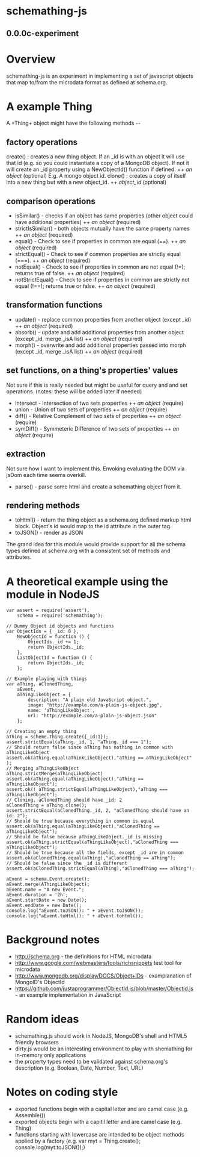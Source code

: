 schemathing-js
========
0.0.0c-experiment
----------------

# Overview

schemathing-js is an experiment in implementing a set of javascript objects that map to/from the microdata format as defined at schema.org.

# A example Thing

A +Thing+ object might have the following methods --

## factory operations

create()
: creates a new thing object. If an _id is with an object it will use that id (e.g. so you could instantiate a copy of a MongoDB object). If not it will create an _id property using a NewObjectId() function if defined.
++ _an object_ (optional) E.g. A mongo object id.
clone()
: creates a copy of itself into a new thing but with a new object_id.
++ _object_id_ (optional)

## comparison operations

* isSimilar() - checks if an object has same properties (other object could have additional properties)
++ _an object_ (required)
* strictIsSimilar() - both objects mutually have the same property names
++ _an object_ (required)
* equal() - Check to see if properties in common are equal (==).
++ _an object_ (required)
* strictEqual() - Check to see if common properties are strictly equal (===).
++ _an object_ (required)
* notEqual() - Check to see if properties in common are not equal (!=); returns true of false.
++ _an object_ (required)
* notStrictEqual() - Check to see if properties in common are strictly not equal (!==); returns true or false.
++ _an object_ (required)

## transformation functions

* update() - replace common properties from another object (except _id)
++ _an object_ (required)
* absorb() - update and add additional properties from another object (except _id, merge _isA list)
++ _an object_ (required)
* morph() - overwrite and add additional properties passed into morph (except _id, merge _isA list)
++ _an object_ (required)

## set functions, on a thing's properties' values

Not sure if this is really needed but might be useful for query and 
and set operations. (notes: these will be added later if needed)

* intersect - Intersection of two sets properties
++ _an object_ (require)
* union - Union of two sets of properties
++ _an object_ (require)
* diff() - Relative Complement of two sets of properties
++ _an object_ (require)
* symDiff() - Symmeteric Difference of two sets of properties
++ _an object_ (require)

## extraction

Not sure how I want to implement this. Envoking evaluating the DOM via jsDom each time seems overkill.

* parse() - parse some html and create a schemathing object from it.

## rendering methods

* toHtml() - return the thing object as a schema.org defined markup html block. Object's id would map to the id attribute in the outer tag.
* toJSON() - render as JSON

The grand idea for this module would provide support for all the schema types defined at schema.org with a consistent set of methods and attributes.

# A theoretical example using the module in NodeJS

    var assert = require('assert'),
    	schema = require('schemathing');
    
    // Dummy Object id objects and functions
    var ObjectIds = { _id: 0 },
    	NewObjectId = function () {
    		ObjectIds._id += 1;
    		return ObjectIds._id;
    	},
    	LastObjectId = function () {
    		return ObjectIds._id;
    	};

	// Example playing with things
    var aThing, aClonedThing,
    	aEvent, 
    	aThingLikeObject = {
    		description: "A plain old JavaScript object.",
			image: "http://example.com/a-plain-js-object.jpg",
			name: 'aThingLikeObject',
			url: "http://example.com/a-plain-js-object.json"
    	};
    
    // Creating an empty thing
    aThing = scheme.Thing.create({_id:1});
    assert.strictEqual(aThing._id, 1, "aThing._id === 1");
    // Should return false since aThing has nothing in common with aThingLikeObject
    assert.ok(aThing.equal(aThinkLikeObject),"aThing == aThingLikeObject" );
    // Merging aThingLikeObject
    aThing.strictMerge(aThingLikeObject)
    assert.ok(aThing.equal(aThingLikeObject),"aThing == aThingLikeObject");
    assert.ok(! aThing.strictEqual(aThingLikeObject),"aThing === aThingLikeObject");
    // Cloning, aClonedThing should have _id: 2
    aClonedThing = aThing.clone();
    assert.strictEqual(aClonedThing._id, 2, "aClonedThing should have an id: 2");
    // Should be true because everything in common is equal
    assert.ok(aThing.equal(aThingLikeObject),"aClonedThing == aThingLikeObject");
    // Should be false because aThingLikeObject._id is missing
    assert.ok(aThing.strictEqual(aThingLikeObject),"aClonedThing === aThingLikeObject");
    // Should be true because all the fields, except _id are in common
    assert.ok(aClonedThing.equal(aThing),"aClonedThing == aThing");
    // Should be false since the _id is different
    assert.ok(aClonedThing.strictEqual(aThing),"aClonedThing === aThing");

 	aEvent = schema.Event.create();
 	aEvent.merge(AThingLikeObject);
 	aEvent.name = "A new Event.";
 	aEvent.duration = '2h';
 	aEvent.startDate = new Date();
 	aEvent.endDate = new Date();
 	console.log("aEvent.toJSON(): " + aEvent.toJSON());
 	console.log("aEvent.toHtml(): " + aEvent.toHtml());

	
# Background notes

* http://schema.org - the definitions for HTML microdata
* http://www.google.com/webmasters/tools/richsnippets test tool for microdata
* http://www.mongodb.org/display/DOCS/Object+IDs - examplanation of MongoID's ObjectId
* https://github.com/justaprogrammer/ObjectId.js/blob/master/Objectid.js - an example implementation in JavaScript

# Random ideas

* schemathing.js should work in NodeJS, MongoDB's shell and HTML5 friendly browsers
* dirty.js would be an interesting environment to play with shemathing for in-memory only applications
* the property types need to be validated against schema.org's description (e.g. Boolean, Date, Number, Text, URL)

# Notes on coding style

+ exported functions begin with a capital letter and are camel case (e.g. Assemble())
+ exported objects begin with a capitil letter and are camel case (e.g. Thing)
+ functions starting with lowercase are intended to be object methods applied by a factory (e.g. var myt = Thing.create(); console.log(myt.toJSON());)




